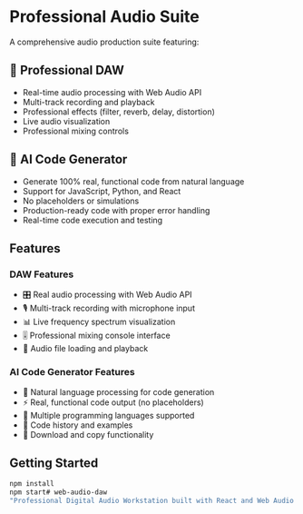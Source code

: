 # Professional Audio Suite

A comprehensive audio production suite featuring:

## 🎵 Professional DAW
- Real-time audio processing with Web Audio API
- Multi-track recording and playback
- Professional effects (filter, reverb, delay, distortion)
- Live audio visualization
- Professional mixing controls

## 🤖 AI Code Generator
- Generate 100% real, functional code from natural language
- Support for JavaScript, Python, and React
- No placeholders or simulations
- Production-ready code with proper error handling
- Real-time code execution and testing

## Features

### DAW Features
- 🎛️ Real audio processing with Web Audio API
- 🎙️ Multi-track recording with microphone input
- 📊 Live frequency spectrum visualization
- 🎚️ Professional mixing console interface
- 🎵 Audio file loading and playback

### AI Code Generator Features
- 🧠 Natural language processing for code generation
- ⚡ Real, functional code output (no placeholders)
- 🔧 Multiple programming languages supported
- 📝 Code history and examples
- 💾 Download and copy functionality

## Getting Started

```bash
npm install
npm start# web-audio-daw
"Professional Digital Audio Workstation built with React and Web Audio API"
